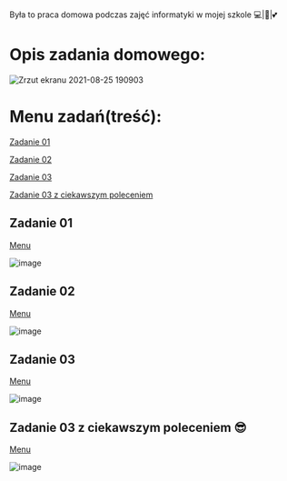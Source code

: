 Była to praca domowa podczas zajęć informatyki w mojej szkole 💻|🐍|💕


<h1>Opis zadania domowego:</h1>

![Zrzut ekranu 2021-08-25 190903](https://user-images.githubusercontent.com/65869511/130834771-01082e27-d34c-45e0-b3b9-874b80072f81.png)


<h1><a name=menu></a>Menu zadań(treść):</h1>

[Zadanie 01](#zadanie-01)

[Zadanie 02](#zadanie-02)

[Zadanie 03](#zadanie-03)

[Zadanie 03 z ciekawszym poleceniem](#zadanie-03-z-ciekawszym-poleceniem)


<h2><a name=zadanie-01></a>Zadanie 01</h2>

[Menu](#menu)

![image](https://user-images.githubusercontent.com/65869511/130835391-d320e845-503c-49f4-a705-2b462b8c826e.png)

<h2><a name=zadanie-02></a>Zadanie 02</h2>

[Menu](#menu)

![image](https://user-images.githubusercontent.com/65869511/130835452-554d03ae-3e59-4249-850c-b10e67b0266f.png)

<h2><a name=zadanie-03></a>Zadanie 03</h2>

[Menu](#menu)

![image](https://user-images.githubusercontent.com/65869511/130835478-b18375ae-703c-4024-9bff-90f32a1a47f2.png)

<h2><a name=zadanie-03-z-ciekawszym-poleceniem></a>Zadanie 03 z ciekawszym poleceniem 😎</h2>

[Menu](#menu)

![image](https://user-images.githubusercontent.com/65869511/130835502-20935d35-873a-4e51-9563-c88f41cd6245.png)

